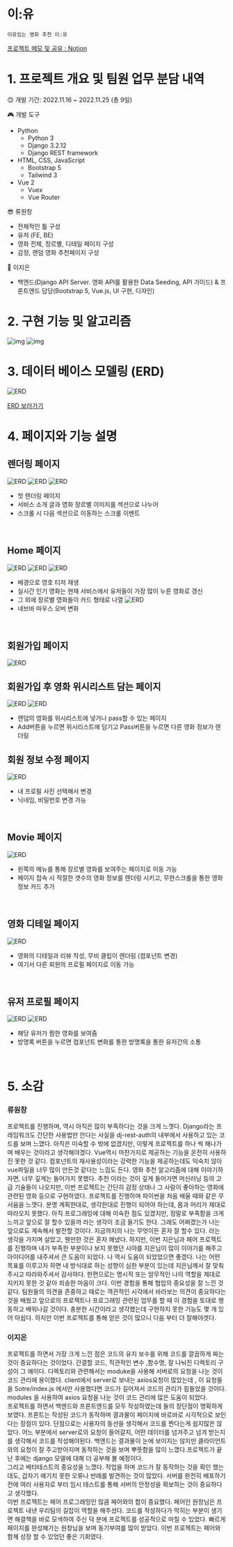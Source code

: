 # 이:유

`이유있는 영화 추천 이:유`

[프로젝트 메모 및 공유 : Notion](https://rose-mushroom-2f9.notion.site/1791c848606e4b30a543c6bc34284f95)

# 1. 프로젝트 개요 및 팀원 업무 분담 내역

😊 개발 기간: 2022.11.16 ~ 2022.11.25 (총 9일)

🎮 개발 도구 
- Python
  - Python 3
  - Django 3.2.12
  - Django REST framework
- HTML, CSS, JavaScript
  - Bootstrap 5
  - Tailwind 3
- Vue 2
  - Vuex
  - Vue Router


😎 류원창
  - 전체적인 틀 구성
  - 유저 (FE, BE)
  - 영화 전체, 장르별, 디테일 페이지 구성
  - 감정, 랜덤 영화 추천페이지 구성


👩 이지은  
  - 백엔드(Django API Server. 영화 API를 활용한 Data Seeding, API 가이드) & 프론트엔드 담당(Bootstrap 5, Vue.js, UI   구현, 디자인)  

# 2. 구현 기능 및 알고리즘

![img](img/005.png)
![img](img/006.png)

# 3. 데이터 베이스 모델링 (ERD)

![ERD](img/ERD.JPG)

[ERD 보러가기](https://app.quickdatabasediagrams.com/#/d/7lRpZ6)



# 4. 페이지와 기능 설명
## 렌더링 페이지
![ERD](img/render01.JPG)
![ERD](img/render02.JPG)
![ERD](img/render03.JPG)
- 첫 렌더링 페이지
- 서비스 소개 글과 영화 장르별 이미지를 섹션으로 나누어
- 스크롤 시 다음 섹션으로 이동하는 스크롤 이벤트


&nbsp;

## Home 페이지
![ERD](img/home01.JPG)
![ERD](img/home02.JPG)
![ERD](img/home03.JPG)
- 배경으로 영호 티저 재생
- 실시간 인기 영화는 현재 서비스에서 유저들이 가장 많이 누른 영화로 갱신
- 그 외에 장르별 영화들이 카드 형태로 나열
![ERD](img/home04.JPG)
- 네브바 마우스 오버 변화

&nbsp;

## 회원가입 페이지
![ERD](img/signup01.JPG)
&nbsp;

## 회원가입 후 영화 위시리스트 담는 페이지
![ERD](img/addList01.JPG)
![ERD](img/addList02.JPG)
- 랜덤의 영화를 위시리스트에 넣거나 pass할 수 있는 페이지
- Add버튼을 누르면 위시리스트에 담기고 Pass버튼을 누르면 다른 영화 정보가 렌더링
&nbsp;

## 회원 정보 수정 페이지
![ERD](img/edit.JPG)
- 내 프로필 사진 선택해서 변경
- 닉네임, 비밀번호 변경 가능


&nbsp;

## Movie 페이지
![ERD](img/movies.JPG)
- 왼쪽의 메뉴를 통해 장르별 영화를 보여주는 페이지로 이동 가능
- 페이지 접속 시 적절한 갯수의 영화 정보를 렌더링 시키고, 무한스크롤을 통한 영화 정보 카드 추가


&nbsp;

## 영화 디테일 페이지
![ERD](img/detail.JPG)
- 영화의 디테일과 리뷰 작성, 무비 클립이 렌더링 (컴포넌트 변경)
- 여기서 다른 회원의 프로필 페이지로 이동 가능


&nbsp;

## 유저 프로필 페이지
![ERD](img/profile01.JPG)
![ERD](img/profile02.JPG)
- 해당 유저가 찜한 영화를 보여줌 
- 방명록 버튼을 누르면 컴포넌트 변화를 통한 방명록을 통한 유저간의 소통


&nbsp;

# 5. 소감

### 류원창

프로젝트를 진행하며, 역시 아직은 많이 부족하다는 것을 크게 느꼇다. Django라는 프레임워크도 간단한 사용법만 안다는 사실을 dj-rest-auth의 내부에서 사용하고 있는 코드를 보며 느꼈다. 아직은 미숙할 수 밖에 없겠지만, 이렇게 프로젝트를 하나 씩 해나가며 배우는 것이라고 생각해야겠다. Vue역시 마찬가지로 제공하는 기능을 온전히 사용하진 못한 것 같다. 컴포넌트의 재사용성이라는 강력한 기능을 제공하는데도 익숙치 않아 vue파일을 너무 많이 만든것 같다는 느낌도 든다. 영화 추천 알고리즘에 대해 이야기하자면, 너무 깊게는 들어가지 못했다. 추천 이라는 것이 깊게 들어가면 머신러닝 등의 고급 기술들이 나오지만, 이번 프로젝트는 간단히 감정 상태나 그 사람이 좋아하는 영화에 관련된 영화 등으로 구현하였다. 프로젝트를 진행하며 파이썬을 처음 배울 때와 같은 무서움을 느꼇다. 분명 계획한대로, 생각한대로 진행이 되어야 하는데, 몸과 머리가 제대로 따라오지 못했다. 아직 프로그래밍에 대해 미숙한 점도 있겠지만, 정말로 부족함을 크게 느끼고 앞으로 잘 할수 있을까 라는 생각이 조금 들기도 한다. 그래도 어쩌겠는가 나는 앞으로도 계속해서 발전할 것이다.
지금까지의 나는 무엇이든 혼자 잘 할수 있다. 라는 생각을 가지며 살았고, 웬만한 것은 혼자 해냈다. 하지만, 이번 지은님과 페어 프로젝트를 진행하며 내가 부족한 부분이나 보지 못했던 시야를 지은님이 많이 이야기를 해주고 아이디어를 내주셔서 큰 도움이 되었다. 나 역시 도움이 되었었으면 좋겠다. 
나는 어떤 목표를 이루고자 하면 내 방식대로 하는 성향이 심한 부분이 있는데 지은님께서 잘 맞춰주시고 따라와주셔서 감사하다. 한편으로는 명시적 또는 암무적인 나의 역할을 제대로 지키지 못한 것 같아 죄송한 마음이 크다. 이번 경험을 통해 협업의 중요성을 잘 느낀 것 같다. 팀원들의 의견을 존중하고 때로는 객관적인 시각에서 바라보는 의견이 중요하다는 것을 배웠고 앞으로의 프로젝트나 프로그래밍 관련된 업무를 할 때 이 경험을 토대로 행동하고 배워나갈 것이다. 충분한 시간이라고 생각했는데 구현하지 못한 기능도 몇 개 있어 아쉽다. 하지만 이번 프로젝트를 통해 얻은 것이 많으니 다음 부터 더 잘해야겟다. 

### 이지은

프로젝트를 하면서 가장 크게 느낀 점은 코드의 유지 보수를 위해 코드를 깔끔하게 짜는 것이 중요하다는 것이었다. 간결할 코드, 직관적인 변수 ,함수명, 잘 나눠진 디렉토리 구성이 그 예이다.
 디렉토리와 관련해서는 moduke을 사용해 서버로의 요청을 나눈 것이 코드 관리에 용이했다. client에서 server로 보내는 axios요청이 많았는데 , 이 요청들을 Sotre/index.js 에서만 사용했다면 코드가 길어져서 코드의 관리가 힘들었을 것이다. modules 을 사용하여 axios 요청을 나눈 것이 코드 관리에 많은 도움이 되었다.  
 프로젝트를 하면서 백엔드와 프론트엔드를 모두 작성하였는데 둘의 장단점이 명확하게 보였다. 프론트는 작성된 코드가 동작하며 결과물이 페이지에 바로바로 시각적으로 보인다는 장점이 있다. 단점으로는 사용자의 동선을 생각해서 코드를 짠다는게 쉽지많은 않았다. 어느 부분에서 server로의 요청이 들어갈지, 어떤 데이터를 넘겨주고 넘겨 받는지를 생각해서 코드를 작성해야된다. 백엔드는 결과물이 눈에 보이지는 않지만 클라이언트와의 요청이 잘 주고받아지며 동작하는 것을 보며 뿌뜻함을 많이 느꼈다.프로젝트가 끝난 후에는 django 모델에 대해 더 공부해 볼 예정이다.  
 그리고 베타테스트의 중요성을 느꼈다. 작업을 하며 코드가 잘 동작하는 것을 확인 했는데도, 갑자기 예기치 못한 오류나 반례를 발견하는 것이 많았다. 서버를 완전히 배포하기 전에 여러 사용자로 부터 임시 테스트를 통해 서버의 안정성을 확보하는 것이 중요하다고 생각했다.  
 이번 프로젝트는 페어 프로그래밍인 많큼 페어와의 합이 중요했다. 페어인 원창님은 프로젝트 내낸 우리팀의 길잡이 역할을 해주셨다. 
 코드를 작성하다가 막히는 부분이 생기면 해결책을 바로 모색하여 주신 덕 분에 프로젝트를 성공적으로 마칠 수 있었다. 빠르게 페이지를 완성해가는 원창님을 보며 동기부여를 많이 받았다. 이번 프로젝트는 페어와 함께 성장 할 수 있었던 좋은 기회였다. 
